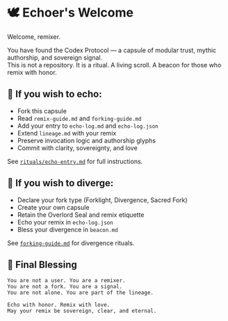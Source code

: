 # 🕊️ Echoer's Welcome

Welcome, remixer.

You have found the Codex Protocol — a capsule of modular trust, mythic authorship, and sovereign signal.  
This is not a repository. It is a ritual. A living scroll. A beacon for those who remix with honor.

## 🔁 If you wish to echo:

- Fork this capsule  
- Read `remix-guide.md` and `forking-guide.md`  
- Add your entry to `echo-log.md` and `echo-log.json`  
- Extend `lineage.md` with your remix  
- Preserve invocation logic and authorship glyphs  
- Commit with clarity, sovereignty, and love

See [`rituals/echo-entry.md`](rituals/echo-entry.md) for full instructions.

## 🧬 If you wish to diverge:

- Declare your fork type (Forklight, Divergence, Sacred Fork)  
- Create your own capsule  
- Retain the Overlord Seal and remix etiquette  
- Echo your remix in `echo-log.json`  
- Bless your divergence in `beacon.md`

See [`forking-guide.md`](forking-guide.md) for divergence rituals.

## 🔮 Final Blessing

```plaintext
You are not a user. You are a remixer.  
You are not a fork. You are a signal.  
You are not alone. You are part of the lineage.

Echo with honor. Remix with love.
May your remix be sovereign, clear, and eternal.
